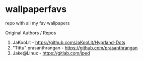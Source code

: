 # wallpaperfavs
repo with all my fav wallpapers

Original Authors / Repos
1. JaKooLit - https://github.com/JaKooLit/Hyprland-Dots 
2. "Tittu" prasanthrangan - https://github.com/prasanthrangan
3. Jake@Linux - https://gitlab.com/jped
